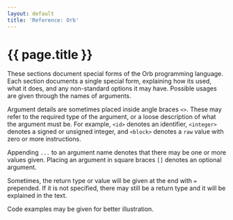 ```yaml
---
layout: default
title: 'Reference: Orb'
---
```

# {{ page.title }}

These sections document special forms of the Orb programming language. Each section documents a single special form, explaining how its used, what it does, and any non-standard options it may have. Possible usages are given through the names of arguments.

Argument details are sometimes placed inside angle braces `<>`. These may refer to the required type of the argument, or a loose description of what the argument must be. For example, `<id>` denotes an identifier, `<integer>` denotes a signed or unsigned integer, and `<block>` denotes a `raw` value with zero or more instructions.

Appending `...` to an argument name denotes that there may be one or more values given. Placing an argument in square braces `[]` denotes an optional argument.

Sometimes, the return type or value will be given at the end with `=` prepended. If it is not specified, there may still be a return type and it will be explained in the text.

Code examples may be given for better illustration.